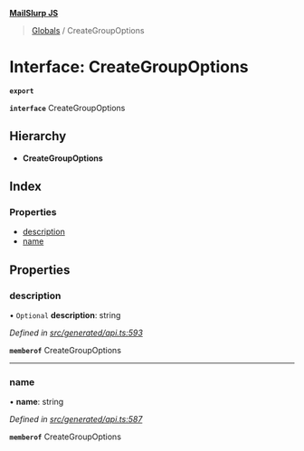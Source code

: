 **[MailSlurp JS](../README.md)**

> [Globals](../README.md) / CreateGroupOptions

# Interface: CreateGroupOptions

**`export`** 

**`interface`** CreateGroupOptions

## Hierarchy

* **CreateGroupOptions**

## Index

### Properties

* [description](creategroupoptions.md#description)
* [name](creategroupoptions.md#name)

## Properties

### description

• `Optional` **description**: string

*Defined in [src/generated/api.ts:593](https://github.com/mailslurp/mailslurp-client/blob/c889afa/src/generated/api.ts#L593)*

**`memberof`** CreateGroupOptions

___

### name

•  **name**: string

*Defined in [src/generated/api.ts:587](https://github.com/mailslurp/mailslurp-client/blob/c889afa/src/generated/api.ts#L587)*

**`memberof`** CreateGroupOptions
